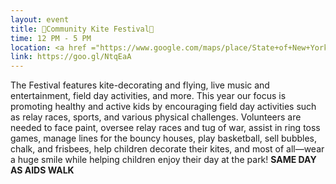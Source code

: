 ```yaml
---
layout: event
title: 🚩Community Kite Festival🚩
time: 12 PM - 5 PM
location: <a href ="https://www.google.com/maps/place/State+of+New+York-+East+River+State+Park/@40.7214081,-73.9642578,17z/data=!3m1!4b1!4m5!3m4!1s0x89c25967ceaeb3ff:0x8bf08dcca1ee2603!8m2!3d40.7214081!4d-73.9620691">Williamsburg Waterfront East River Park</a>, Brooklyn
link: https://goo.gl/NtqEaA
---
```

The Festival features kite-decorating and flying, live music and entertainment, field day activities, and more. This year our focus is promoting healthy and active kids by encouraging field day activities such as relay races, sports, and various physical challenges. Volunteers are needed to face paint, oversee relay races and tug of war, assist in ring toss games, manage lines for the bouncy houses, play basketball, sell bubbles, chalk, and frisbees, help children decorate their kites, and most of all—wear a huge smile while helping children enjoy their day at the park!
**SAME DAY AS AIDS WALK**